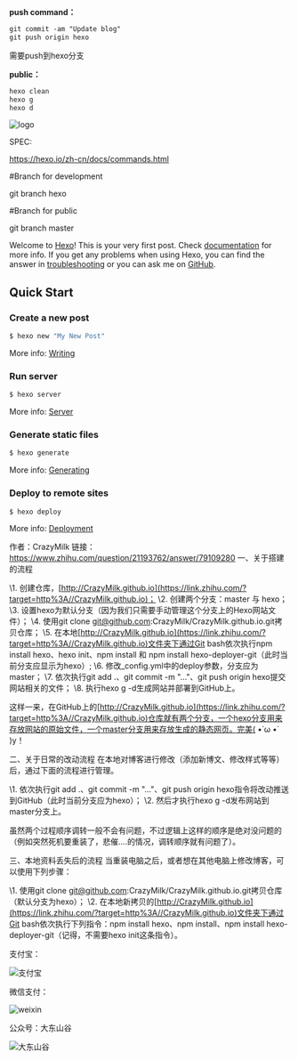 **push command：**

```reStructuredText
git commit -am "Update blog"
git push origin hexo
```

需要push到hexo分支

**public：**

```reStructuredText
hexo clean
hexo g
hexo d
```

![logo](https://cdn.jsdelivr.net/gh/dadongshangu/CDN@master/images/logo_dadongshangu.jpg)

SPEC:

https://hexo.io/zh-cn/docs/commands.html



#Branch for development

git branch hexo 



#Branch for public

git branch master



Welcome to [Hexo](https://hexo.io/)! This is your very first post. Check [documentation](https://hexo.io/docs/) for more info. If you get any problems when using Hexo, you can find the answer in [troubleshooting](https://hexo.io/docs/troubleshooting.html) or you can ask me on [GitHub](https://github.com/hexojs/hexo/issues).

## Quick Start

### Create a new post

``` bash
$ hexo new "My New Post"
```

More info: [Writing](https://hexo.io/docs/writing.html)

### Run server

``` bash
$ hexo server
```

More info: [Server](https://hexo.io/docs/server.html)

### Generate static files

``` bash
$ hexo generate
```

More info: [Generating](https://hexo.io/docs/generating.html)

### Deploy to remote sites

``` bash
$ hexo deploy
```

More info: [Deployment](https://hexo.io/docs/one-command-deployment.html)



作者：CrazyMilk
链接：https://www.zhihu.com/question/21193762/answer/79109280
一、关于搭建的流程

\1. 创建仓库，[http://CrazyMilk.github.io](https://link.zhihu.com/?target=http%3A//CrazyMilk.github.io)；
\2. 创建两个分支：master 与 hexo；
\3. 设置hexo为默认分支（因为我们只需要手动管理这个分支上的Hexo网站文件）；
\4. 使用git clone git@github.com:CrazyMilk/CrazyMilk.github.io.git拷贝仓库；
\5. 在本地[http://CrazyMilk.github.io](https://link.zhihu.com/?target=http%3A//CrazyMilk.github.io)文件夹下通过Git bash依次执行npm install hexo、hexo init、npm install 和 npm install hexo-deployer-git（此时当前分支应显示为hexo）;
\6. 修改_config.yml中的deploy参数，分支应为master；
\7. 依次执行git add .、git commit -m "..."、git push origin hexo提交网站相关的文件；
\8. 执行hexo g -d生成网站并部署到GitHub上。

这样一来，在GitHub上的[http://CrazyMilk.github.io](https://link.zhihu.com/?target=http%3A//CrazyMilk.github.io)仓库就有两个分支，一个hexo分支用来存放网站的原始文件，一个master分支用来存放生成的静态网页。完美( •̀ ω •́ )y！

二、关于日常的改动流程
在本地对博客进行修改（添加新博文、修改样式等等）后，通过下面的流程进行管理。

\1. 依次执行git add .、git commit -m "..."、git push origin hexo指令将改动推送到GitHub（此时当前分支应为hexo）；
\2. 然后才执行hexo g -d发布网站到master分支上。

虽然两个过程顺序调转一般不会有问题，不过逻辑上这样的顺序是绝对没问题的（例如突然死机要重装了，悲催....的情况，调转顺序就有问题了）。

三、本地资料丢失后的流程
当重装电脑之后，或者想在其他电脑上修改博客，可以使用下列步骤：

\1. 使用git clone git@github.com:CrazyMilk/CrazyMilk.github.io.git拷贝仓库（默认分支为hexo）；
\2. 在本地新拷贝的[http://CrazyMilk.github.io](https://link.zhihu.com/?target=http%3A//CrazyMilk.github.io)文件夹下通过Git bash依次执行下列指令：npm install hexo、npm install、npm install hexo-deployer-git（记得，不需要hexo init这条指令）。

支付宝：

![支付宝](https://cdn.jsdelivr.net/gh/dadongshangu/CDN@master/images/alipay_support.png)

微信支付：

![weixin](https://cdn.jsdelivr.net/gh/dadongshangu/CDN@master/images/wechat_support.png)

公众号：大东山谷

![大东山谷](https://cdn.jsdelivr.net/gh/dadongshangu/CDN@master/images/qr_dadongshangu.png)